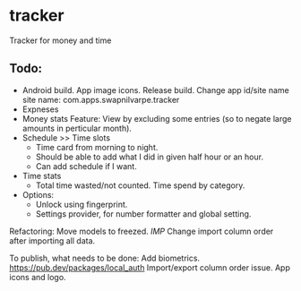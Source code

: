 # tracker
Tracker for money and time

## Todo:
-   Android build.
        App image icons.
        Release build.
            Change app id/site name
            site name: com.apps.swapnilvarpe.tracker
-   Expneses
-   Money stats
        Feature: View by excluding some entries (so to negate large amounts in perticular month).
-   Schedule >> Time slots
    -   Time card from morning to night.
    -   Should be able to add what I did in given half hour or an hour.
    -   Can add schedule if I want.
-   Time stats
    -   Total time wasted/not counted.
        Time spend by category.
-   Options:
    -   Unlock using fingerprint.
    -   Settings provider, for number formatter and global setting.

Refactoring:
    Move models to freezed.
    *IMP* Change import column order after importing all data.

To publish, what needs to be done:
    Add biometrics.
        https://pub.dev/packages/local_auth
    Import/export column order issue.
    App icons and logo.


